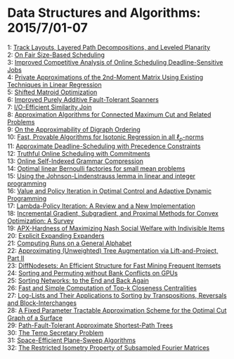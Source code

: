 # Data Structures and Algorithms: 2015/7/01-07  
1: [Track Layouts, Layered Path Decompositions, and Leveled Planarity](https://doi.org/10.48550/arXiv.1506.09145)  
2: [On Fair Size-Based Scheduling](https://doi.org/10.48550/arXiv.1506.09158)  
3: [Improved Competitive Analysis of Online Scheduling Deadline-Sensitive  Jobs](https://doi.org/10.48550/arXiv.1506.09208)  
4: [Private Approximations of the 2nd-Moment Matrix Using Existing  Techniques in Linear Regression](https://doi.org/10.48550/arXiv.1507.00056)  
5: [Shifted Matroid Optimization](https://doi.org/10.48550/arXiv.1507.00447)  
6: [Improved Purely Additive Fault-Tolerant Spanners](https://doi.org/10.48550/arXiv.1507.00505)  
7: [I/O-Efficient Similarity Join](https://doi.org/10.48550/arXiv.1507.00552)  
8: [Approximation Algorithms for Connected Maximum Cut and Related Problems](https://doi.org/10.48550/arXiv.1507.00648)  
9: [On the Approximability of Digraph Ordering](https://doi.org/10.48550/arXiv.1507.00662)  
10: [Fast, Provable Algorithms for Isotonic Regression in all  $\ell_{p}$-norms](https://doi.org/10.48550/arXiv.1507.00710)  
11: [Approximate Deadline-Scheduling with Precedence Constraints](https://doi.org/10.48550/arXiv.1507.00748)  
12: [Truthful Online Scheduling with Commitments](https://doi.org/10.48550/arXiv.1507.00773)  
13: [Online Self-Indexed Grammar Compression](https://doi.org/10.48550/arXiv.1507.00805)  
14: [Optimal linear Bernoulli factories for small mean problems](https://doi.org/10.48550/arXiv.1507.00843)  
15: [Using the Johnson-Lindenstrauss lemma in linear and integer programming](https://doi.org/10.48550/arXiv.1507.00990)  
16: [Value and Policy Iteration in Optimal Control and Adaptive Dynamic  Programming](https://doi.org/10.48550/arXiv.1507.01026)  
17: [Lambda-Policy Iteration: A Review and a New Implementation](https://doi.org/10.48550/arXiv.1507.01029)  
18: [Incremental Gradient, Subgradient, and Proximal Methods for Convex  Optimization: A Survey](https://doi.org/10.48550/arXiv.1507.01030)  
19: [APX-Hardness of Maximizing Nash Social Welfare with Indivisible Items](https://doi.org/10.48550/arXiv.1507.01159)  
20: [Explicit Expanding Expanders](https://doi.org/10.48550/arXiv.1507.01196)  
21: [Computing Runs on a General Alphabet](https://doi.org/10.48550/arXiv.1507.01231)  
22: [Approximating (Unweighted) Tree Augmentation via Lift-and-Project, Part  II](https://doi.org/10.48550/arXiv.1507.01309)  
23: [DiffNodesets: An Efficient Structure for Fast Mining Frequent Itemsets](https://doi.org/10.48550/arXiv.1507.01345)  
24: [Sorting and Permuting without Bank Conflicts on GPUs](https://doi.org/10.48550/arXiv.1507.01391)  
25: [Sorting Networks: to the End and Back Again](https://doi.org/10.48550/arXiv.1507.01428)  
26: [Fast and Simple Computation of Top-k Closeness Centralities](https://doi.org/10.48550/arXiv.1507.01490)  
27: [Log-Lists and Their Applications to Sorting by Transpositions, Reversals  and Block-Interchanges](https://doi.org/10.48550/arXiv.1507.01512)  
28: [A Fixed Parameter Tractable Approximation Scheme for the Optimal Cut  Graph of a Surface](https://doi.org/10.48550/arXiv.1507.01688)  
29: [Path-Fault-Tolerant Approximate Shortest-Path Trees](https://doi.org/10.48550/arXiv.1507.01695)  
30: [The Temp Secretary Problem](https://doi.org/10.48550/arXiv.1507.01732)  
31: [Space-Efficient Plane-Sweep Algorithms](https://doi.org/10.48550/arXiv.1507.01767)  
32: [The Restricted Isometry Property of Subsampled Fourier Matrices](https://doi.org/10.48550/arXiv.1507.01768)  